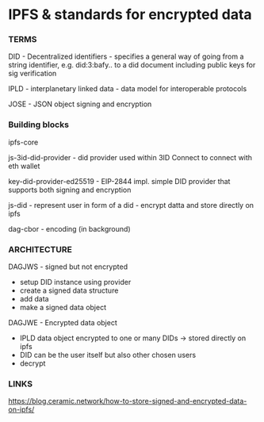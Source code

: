 # IPFS & standards for encrypted data 

### TERMS

DID - Decentralized identifiers - specifies a general way of going from a string identifier, e.g. did:3:bafy.. to a did document including public keys for sig verification

IPLD - interplanetary linked data - data model for interoperable protocols

JOSE - JSON object signing and encryption






### Building blocks

ipfs-core

js-3id-did-provider - did provider used within 3ID Connect to connect with eth wallet

key-did-provider-ed25519 - EIP-2844 impl. simple DID provider that supports both signing and encryption

js-did - represent user in form of a did - encrypt datta and store directly on ipfs

dag-cbor - encoding (in background)


### ARCHITECTURE

DAGJWS - signed but not encrypted
- setup DID instance using provider
- create a signed data structure
- add data
- make a signed data object


DAGJWE - Encrypted data object
- IPLD data object encrypted to one or many DIDs -> stored directly on ipfs
- DID can be the user itself but also other chosen users
- decrypt



### LINKS

https://blog.ceramic.network/how-to-store-signed-and-encrypted-data-on-ipfs/

